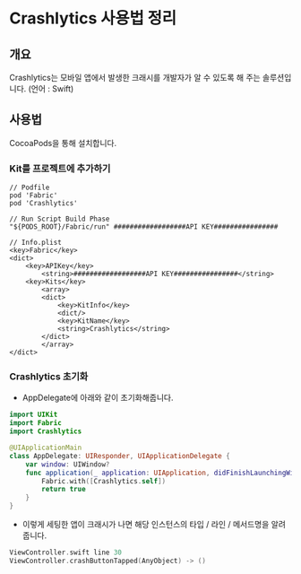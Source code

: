 # Crashlytics 사용법 정리

## 개요
Crashlytics는 모바일 앱에서 발생한 크래시를 개발자가 알 수 있도록 해 주는 솔루션입니다. (언어 : Swift)

## 사용법
CocoaPods을 통해 설치합니다.

### Kit를 프로젝트에 추가하기

```
// Podfile
pod 'Fabric'
pod 'Crashlytics'

// Run Script Build Phase
"${PODS_ROOT}/Fabric/run" ##################API KEY################

// Info.plist
<key>Fabric</key>
<dict>
	<key>APIKey</key>
		<string>##################API KEY################</string>
	<key>Kits</key>
		<array>
		<dict>
			<key>KitInfo</key>
			<dict/>
			<key>KitName</key>
			<string>Crashlytics</string>
		</dict>
		</array>
</dict>
```

### Crashlytics 초기화
- AppDelegate에 아래와 같이 초기화해줍니다.

```swift
import UIKit
import Fabric
import Crashlytics

@UIApplicationMain
class AppDelegate: UIResponder, UIApplicationDelegate {   
    var window: UIWindow?
    func application(_ application: UIApplication, didFinishLaunchingWithOptions launchOptions: [UIApplicationLaunchOptionsKey: Any]?) -> Bool {
        Fabric.with([Crashlytics.self])
        return true
    }
}
```
- 이렇게 세팅한 앱이 크래시가 나면 해당 인스턴스의 타입 / 라인 / 메서드명을 알려줍니다.

```swift
ViewController.swift line 30
ViewController.crashButtonTapped(AnyObject) -> ()
```

